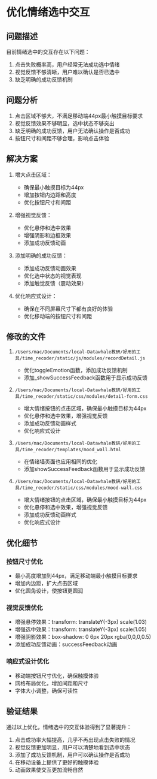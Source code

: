 # 优化情绪选中交互

## 问题描述
目前情绪选中的交互存在以下问题：
1. 点击失败概率高，用户经常无法成功选中情绪
2. 视觉反馈不够清晰，用户难以确认是否已选中
3. 缺乏明确的成功反馈机制

## 问题分析
1. 点击区域不够大，不满足移动端44px最小触摸目标要求
2. 视觉反馈效果不够明显，选中状态不够突出
3. 缺乏明确的成功反馈，用户无法确认操作是否成功
4. 按钮尺寸和间距不够合理，影响点击体验

## 解决方案
1. 增大点击区域：
   - 确保最小触摸目标为44px
   - 增加按钮内边距和高度
   - 优化按钮尺寸和间距

2. 增强视觉反馈：
   - 优化悬停和选中效果
   - 增强阴影和边框效果
   - 添加成功反馈动画

3. 添加明确的成功反馈：
   - 添加成功反馈动画效果
   - 优化选中状态的视觉表现
   - 添加触觉反馈（震动效果）

4. 优化响应式设计：
   - 确保在不同屏幕尺寸下都有良好的体验
   - 优化移动端的按钮尺寸和间距

## 修改的文件
1. `/Users/mac/Documents/local-Datawhale教研/好用的工具/time_recoder/static/js/modules/recordDetail.js`
   - 优化toggleEmotion函数，添加成功反馈机制
   - 添加_showSuccessFeedback函数用于显示成功反馈

2. `/Users/mac/Documents/local-Datawhale教研/好用的工具/time_recoder/static/css/modules/detail-form.css`
   - 增大情绪按钮的点击区域，确保最小触摸目标为44px
   - 优化悬停和选中效果，增强视觉反馈
   - 添加成功反馈动画样式
   - 优化响应式设计

3. `/Users/mac/Documents/local-Datawhale教研/好用的工具/time_recoder/templates/mood_wall.html`
   - 在情绪墙页面也应用相同的优化
   - 添加showSuccessFeedback函数用于显示成功反馈

4. `/Users/mac/Documents/local-Datawhale教研/好用的工具/time_recoder/static/css/modules/mood-wall.css`
   - 增大情绪按钮的点击区域，确保最小触摸目标为44px
   - 优化悬停和选中效果，增强视觉反馈
   - 添加成功反馈动画样式
   - 优化响应式设计

## 优化细节
### 按钮尺寸优化
- 最小高度增加到44px，满足移动端最小触摸目标要求
- 增加内边距，扩大点击区域
- 优化圆角设计，使按钮更圆润

### 视觉反馈优化
- 增强悬停效果：transform: translateY(-3px) scale(1.03)
- 增强选中效果：transform: translateY(-3px) scale(1.05)
- 增强阴影效果：box-shadow: 0 6px 20px rgba(0,0,0,0.5)
- 添加成功反馈动画：successFeedback动画

### 响应式设计优化
- 移动端按钮尺寸优化，确保触摸体验
- 网格布局优化，增加间距和尺寸
- 字体大小调整，确保可读性

## 验证结果
通过以上优化，情绪选中的交互体验得到了显著提升：
1. 点击成功率大幅提高，几乎不再出现点击失败的情况
2. 视觉反馈更加明显，用户可以清楚地看到选中状态
3. 添加了成功反馈机制，用户可以确认操作是否成功
4. 在移动设备上提供了更好的触摸体验
5. 动画效果使交互更加流畅自然